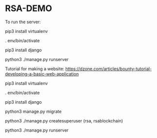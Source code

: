# RSA-DEMO

To run the server:

pip3 install virtualenv

. env/bin/activate

pip3 install django

python3 ./manage.py runserver




Tutorial for making a website: https://dzone.com/articles/bounty-tutorial-developing-a-basic-web-application



pip3 install virtualenv

. env/bin/activate

pip3 install django

python3 manage.py migrate


python3 ./manage.py createsuperuser
(rsa, rsablockchain)

python3 ./manage.py runserver
